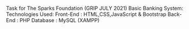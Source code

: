 Task for The Sparks Foundation (GRIP JULY 2021)
Basic Banking System:
Technologies Used:
Front-End : HTML,CSS,JavaScript & Bootstrap
Back-End : PHP
Database : MySQL (XAMPP)
